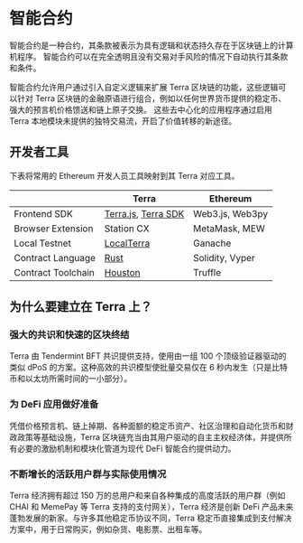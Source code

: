 # 智能合约

智能合约是一种合约，其条款被表示为具有逻辑和状态持久存在于区块链上的计算机程序。 智能合约可以在完全透明且没有交易对手风险的情况下自动执行其条款和条件。

智能合约允许用户通过引入自定义逻辑来扩展 Terra 区块链的功能，这些逻辑可以针对 Terra 区块链的金融原语进行组合，例如以任何世界货币提供的稳定币、强大的预言机价格馈送和链上原子交换。 这些去中心化的应用程序通过启用 Terra 本地模块未提供的独特交易流，开启了价值转移的新途径。

## 开发者工具

下表将常用的 Ethereum 开发人员工具映射到其 Terra 对应工具。

|                    | Terra                                                                                                                 | Ethereum        |
| ------------------ | --------------------------------------------------------------------------------------------------------------------- | --------------- |
| Frontend SDK       | [Terra.js](https://terra-money.github.io/terra.js/), [Terra SDK](https://terra-money.github.io/terra.py/) | Web3.js, Web3py |
| Browser Extension  | Station CX                                                                                                            | MetaMask, MEW   |
| Local Testnet      | [LocalTerra](https://github.com/terra-money/LocalTerra)                                                             | Ganache         |
| Contract Language  | [Rust](https://www.rust-lang.org/)                                                                                    | Solidity, Vyper |
| Contract Toolchain | [Houston](https://github.com/terra-money/houston)                                                                   | Truffle         |

## 为什么要建立在 Terra 上？

### 强大的共识和快速的区块终结

Terra 由 Tendermint BFT 共识提供支持，使用由一组 100 个顶级验证器驱动的类似 dPoS 的方案。这种高效的共识模型使批量交易仅在 6 秒内发生（只是比特币和以太坊所需时间的一小部分）。

### 为 DeFi 应用做好准备

凭借价格预言机、链上掉期、各种面额的稳定币资产、社区治理和自动化货币和财政政策等基础设施，Terra 区块链充当由其用户驱动的自主主权经济体，并提供所有必要的激励机制和模块化管道为现代 DeFi 智能合约提供动力。

### 不断增长的活跃用户群与实际使用情况

Terra 经济拥有超过 150 万的总用户和来自各种集成的高度活跃的用户群（例如 CHAI 和 MemePay 等 Terra 支持的支付网关），Terra 经济是创新 DeFi 产品未来蓬勃发展的新家。与许多其他稳定币协议不同，Terra 稳定币直接集成到支付解决方案中，用于日常购买，例如杂货、电影票、出租车等。